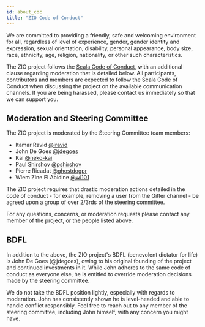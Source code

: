 ```yaml
---
id: about_coc
title: "ZIO Code of Conduct"
---
```


We are committed to providing a friendly, safe and welcoming
environment for all, regardless of level of experience, gender, gender
identity and expression, sexual orientation, disability, personal
appearance, body size, race, ethnicity, age, religion, nationality, or
other such characteristics.

The ZIO project follows the [Scala Code of Conduct](https://www.scala-lang.org/conduct/), with
an additional clause regarding moderation that is detailed below. All participants, contributors and
members are expected to follow the Scala Code of Conduct when discussing the project on the available
communication channels. If you are being harassed, please contact us immediately so that we can support you.

## Moderation and Steering Committee

The ZIO project is moderated by the Steering Committee team members:

- Itamar Ravid [@iravid](https://github.com/iravid)
- John De Goes [@jdegoes](https://github.com/jdegoes)
- Kai [@neko-kai](https://github.com/neko-kai)
- Paul Shirshov [@pshirshov](https://github.com/pshirshov)
- Pierre Ricadat [@ghostdogpr](https://github.com/ghostdogpr)
- Wiem Zine El Abidine [@wi101](https://github.com/wi101)

The ZIO project requires that drastic moderation actions detailed in the code of
conduct - for example, removing a user from the Gitter channel - be agreed upon
a group of over 2/3rds of the steering committee.

For any questions, concerns, or moderation requests please contact any member of
the project, or the people listed above.

## BDFL

In addition to the above, the ZIO project's BDFL (benevolent dictator for life) is
John De Goes (@jdegoes), owing to his original founding of the project and continued
investments in it. While John adheres to the same code of conduct as everyone else,
he is entitled to override moderation decisions made by the steering committee.

We do not take the BDFL position lightly, especially with regards to moderation. John
has consistently shown he is level-headed and able to handle conflict responsibly. Feel
free to reach out to any member of the steering committee, including John himself,
with any concern you might have.
